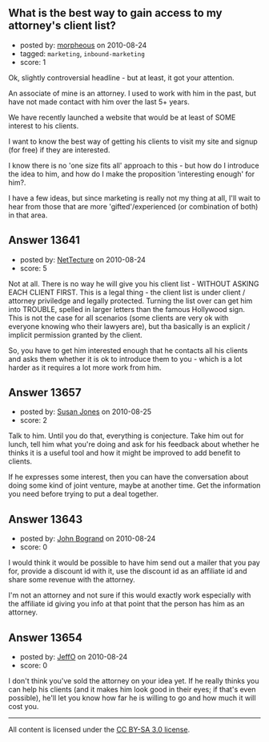 ## What is the best way to gain access to my attorney's client list?

- posted by: [morpheous](https://stackexchange.com/users/-1/3365-morpheous) on 2010-08-24
- tagged: `marketing`, `inbound-marketing`
- score: 1

Ok, slightly controversial headline - but at least, it got your attention.

An associate of mine is an attorney. I used to work with him in the past, but have not made contact with him over the last 5+ years.

We have recently launched a website that would be at least of SOME interest to his clients.

I want to know the best way of getting his clients to visit my site and signup (for free) if they are interested.

I know there is no 'one size fits all' approach to this - but how do I introduce the idea to him, and how do I make the proposition 'interesting enough' for him?.

I have a few ideas, but since marketing is really not my thing at all, I'll wait to hear from those that are more 'gifted'/experienced (or combination of both) in that area.


## Answer 13641

- posted by: [NetTecture](https://stackexchange.com/users/-1/3350-nettecture) on 2010-08-24
- score: 5

Not at all. There is no way he will give you his client list - WITHOUT ASKING EACH CLIENT FIRST. This is a legal thing - the client list is under client / attorney priviledge and legally protected. Turning the list over can get him into TROUBLE, spelled in larger letters than the famous Hollywood sign. This is not the case for all scenarios (some clients are very ok with everyone knowing who their lawyers are), but tha basically is an explicit / implicit permission granted by the client.

So, you have to get him interested enough that he contacts all his clients and asks them whether it is ok to introduce them to you - which is a lot harder as it requires a lot more work from him.


## Answer 13657

- posted by: [Susan Jones](https://stackexchange.com/users/-1/2737-susan-jones) on 2010-08-25
- score: 2

Talk to him. Until you do that, everything is conjecture. Take him out for lunch, tell him what you're doing and ask for his feedback about whether he thinks it is a useful tool and how it might be improved to add benefit to clients. 

If he expresses some interest, then you can have the conversation about doing some kind of joint venture, maybe at another time. Get the information you need before trying to put a deal together.


## Answer 13643

- posted by: [John Bogrand](https://stackexchange.com/users/-1/3577-john-bogrand) on 2010-08-24
- score: 0

I would think it would be possible to have him send out a mailer that you pay for, provide a discount id with it, use the discount id as an affiliate id and share some revenue with the attorney.

I'm not an attorney and not sure if this would exactly work especially with the affiliate id giving you info at that point that the person has him as an attorney.


## Answer 13654

- posted by: [JeffO](https://stackexchange.com/users/-1/1796-jeffo) on 2010-08-24
- score: 0

I don't think you've sold the attorney on your idea yet. If he really thinks you can help his clients (and it makes him look good in their eyes; if that's even possible), he'll let you know how far he is willing to go and how much it will cost you. 





---

All content is licensed under the [CC BY-SA 3.0 license](https://creativecommons.org/licenses/by-sa/3.0/).
